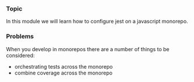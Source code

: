 ### Topic

In this module we will learn how to configure jest on a javascript monorepo.

### Problems

When you develop in monorepos there are a number of things to be considered:

- orchestrating tests across the monorepo
- combine coverage across the monorepo
